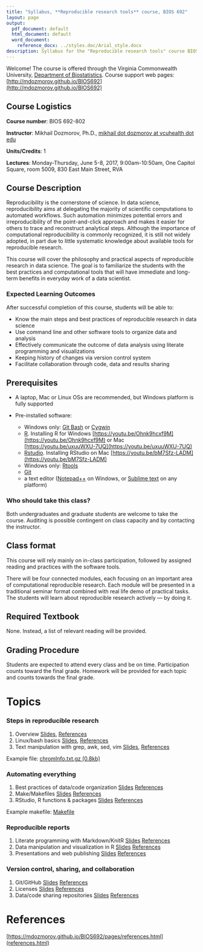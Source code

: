 ```yaml
---
title: "Syllabus, **Reproducible research tools** course, BIOS 692"
layout: page
output:
  pdf_document: default
  html_document: default
  word_document:
    reference_docx: ../styles.doc/Arial_style.docx
description: Syllabus for the "Reproducible research tools" course BIOS 692
---
```


Welcome! The course is offered through the Virginia Commonwealth University, [Department of Biostatistics](http://www.biostatistics.vcu.edu/). Course support web pages: [http://mdozmorov.github.io/BIOS692](http://mdozmorov.github.io/BIOS692)

## Course Logistics

**Course number**: BIOS 692-802

**Instructor**: Mikhail Dozmorov, Ph.D., [mikhail dot dozmorov at vcuhealth dot edu](mikhail.dozmorov@vcuhealth.edu)

**Units/Credits**: 1

**Lectures**: Monday-Thursday, June 5-8, 2017, 9:00am-10:50am, One Capitol Square, room 5009, 830 East Main Street, RVA

## Course Description

Reproducibility is the cornerstone of science. In data science, reproducibility aims at delegating the majority of scientific computations to automated workflows. Such automation minimizes potential errors and irreproducibility of the point-and-click approach and makes it easier for others to trace and reconstruct analytical steps. Although the importance of computational reproducibility is commonly recognized, it is still not widely adopted, in part due to little systematic knowledge about available tools for reproducible research.

This course will cover the philosophy and practical aspects of reproducible research in data science. The goal is to familiarize the students with the best practices and computational tools that will have immediate and long-term benefits in everyday work of a data scientist.

### Expected Learning Outcomes

After successful completion of this course, students will be able to:

- Know the main steps and best practices of reproducible research in data science
- Use command line and other software tools to organize data and analysis
- Effectively communicate the outcome of data analysis using literate programming and visualizations
- Keeping history of changes via version control system
- Facilitate collaboration through code, data and results sharing 

## Prerequisites

- A laptop, Mac or Linux OSs are recommended, but Windows platform is fully supported
- Pre-installed software:

    - Windows only: [Git Bash](https://git-for-windows.github.io/ 
    ) or [Cygwin](http://www.cygwin.com/
    )
    - [R](https://www.r-project.org/). Installing R for Windows [https://youtu.be/Ohnk9hcxf9M](https://youtu.be/Ohnk9hcxf9M) or Mac [https://youtu.be/uxuuWXU-7UQ](https://youtu.be/uxuuWXU-7UQ)
    - [Rstudio](https://www.rstudio.com/). Installing RStudio on Mac [https://youtu.be/bM7Sfz-LADM](https://youtu.be/bM7Sfz-LADM)
    - Windows only: [Rtools](https://cran.r-project.org/bin/windows/Rtools/)
    - [Git](https://git-scm.com/downloads)
    - a text editor ([Notepad++](https://notepad-plus-plus.org/) on Windows, or [Sublime text](https://www.sublimetext.com/) on any platform)

### Who should take this class?

Both undergraduates and graduate students are welcome to take the course. Auditing is possible contingent on class capacity and by contacting the instructor.

## Class format

This course will rely mainly on in-class participation, followed by assigned reading and practices with the software tools.

There will be four connected modules, each focusing on an important area of computational reproducible research. Each module will be presented in a traditional seminar format combined with real life demo of practical tasks.  The students will learn about reproducible research actively — by doing it. 

## Required Textbook

None. Instead, a list of relevant reading will be provided.

## Grading Procedure

Students are expected to attend every class and be on time. Participation counts toward the final grade. Homework will be provided for each topic and counts towards the final grade.

# Topics

### Steps in reproducible research

1. Overview [Slides](1_Steps_overview.pdf), <a href="references.html#overview">References</a>
2. Linux/bash basics [Slides](1_Steps_Linux.pdf), <a href="references.html#linux">References</a>
3. Text manipulation with grep, awk, sed, vim [Slides](1_Steps_text.pdf), <a href="references.html#text">References</a>

Example file: [chromInfo.txt.gz (0.8kb)](http://hgdownload.cse.ucsc.edu/goldenpath/hg19/database/chromInfo.txt.gz)

### Automating everything

1. Best practices of data/code organization [Slides](2_Automating_best_practices.pdf) <a href="references.html#code">References</a>
2. Make/Makefiles [Slides](2_Automating_make.pdf) <a href="references.html#make">References</a>
3. RStudio, R functions & packages [Slides](2_Automating_R_packages.pdf) <a href="references.html#rfunctions">References</a>

Example makefile: [Makefile](Makefile)

### Reproducible reports

1. Literate programming with Markdown/KnitR [Slides](3_Reports_Markdown_knitr.pdf) <a href="references.html#knitr">References</a>
2. Data manipulation and visualization in R [Slides](3_Reports_graphics.pdf) <a href="references.html#data">References</a>
3. Presentations and web publishing [Slides](3_Reports_presentations.pdf) <a href="references.html#publishing">References</a>

### Version control, sharing, and collaboration

1. Git/GitHub [Slides](4_Version_control_Git.pdf) <a href="references.html#git">References</a>
2. Licenses [Slides](4_Version_control_Licensing.pdf) <a href="references.html#licenses">References</a>
3. Data/code sharing repositories [Slides](4_Version_control_Sharing.pdf) <a href="references.html#sharing">References</a>

# References

[https://mdozmorov.github.io/BIOS692/pages/references.html](references.html)